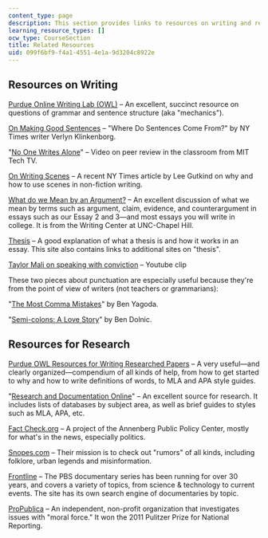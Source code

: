 ```yaml
---
content_type: page
description: This section provides links to resources on writing and research.
learning_resource_types: []
ocw_type: CourseSection
title: Related Resources
uid: 099f6bf9-f4a1-4551-4e1a-9d3204c8922e
---
```


Resources on Writing
--------------------

[Purdue Online Writing Lab (OWL)](https://owl.english.purdue.edu/owl/section/1/4/) – An excellent, succinct resource on questions of grammar and sentence structure (aka "mechanics").

[On Making Good Sentences](http://opinionator.blogs.nytimes.com/2012/08/13/where-do-sentences-come-from/?src=me&ref=general) – "Where Do Sentences Come From?" by NY Times writer Verlyn Klinkenborg.

"[No One Writes Alone](http://techtv.mit.edu/videos/14629-no-one-writes-alone-peer-review-in-the-classroom-a-guide-for-students)" – Video on peer review in the classroom from MIT Tech TV.

[On Writing Scenes](http://opinionator.blogs.nytimes.com/2012/08/27/the-yellow-test/) – A recent NY Times article by Lee Gutkind on why and how to use scenes in non-fiction writing.

[What do we Mean by an Argument?](http://writingcenter.unc.edu/handouts/argument/) – An excellent discussion of what we mean by terms such as argument, claim, evidence, and counterargument in essays such as our Essay 2 and 3—and most essays you will write in college. It is from the Writing Center at UNC-Chapel Hill.

[Thesis](http://writingcenter.unc.edu/handouts/thesis-statements/) – A good explanation of what a thesis is and how it works in an essay. This site also contains links to additional sites on "thesis".

[Taylor Mali on speaking with conviction](https://www.youtube.com/watch?v=OEBZkWkkdZA) – Youtube clip

These two pieces about punctuation are especially useful because they're from the point of view of writers (not teachers or grammarians):

"[The Most Comma Mistakes](http://opinionator.blogs.nytimes.com/2012/05/21/the-most-comma-mistakes/?emc=eta1)" by Ben Yagoda.

"[Semi-colons: A Love Story](http://opinionator.blogs.nytimes.com/2012/07/02/semicolons-a-love-story/?emc=eta1)" by Ben Dolnic.

Resources for Research
----------------------

[Purdue OWL Resources for Writing Researched Papers](https://owl.english.purdue.edu/owl/resource/679/01/) – A very useful—and clearly organized—compendium of all kinds of help, from how to get started to why and how to write definitions of words, to MLA and APA style guides.

"[Research and Documentation Online](https://www.loc.gov/item/2004617582/)" – An excellent source for research. It includes lists of databases by subject area, as well as brief guides to styles such as MLA, APA, etc.

[Fact Check.org](http://www.factcheck.org/) – A project of the Annenberg Public Policy Center, mostly for what's in the news, especially politics.

[Snopes.com](http://snopes.com/) – Their mission is to check out "rumors" of all kinds, including folklore, urban legends and misinformation.

[Frontline](http://www.pbs.org/wgbh/pages/frontline/) – The PBS documentary series has been running for over 30 years, and covers a variety of topics, from science & technology to current events. The site has its own search engine of documentaries by topic.

[ProPublica](http://www.propublica.org/about/) – An independent, non-profit organization that investigates issues with "moral force." It won the 2011 Pulitzer Prize for National Reporting.
